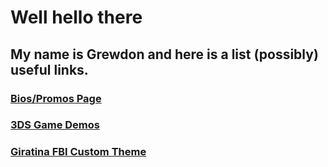 # Well hello there
## My name is Grewdon and here is a list (possibly) useful links.
### [Bios/Promos Page](https://grewdongaming21.github.io/GrewdonGaming21/)
### [3DS Game Demos](https://grewdongaming21.github.io/3DS-Game-Demos/)
### [Giratina FBI Custom Theme](https://grewdongaming21.github.io/FBI-Giratina-Theme/)
